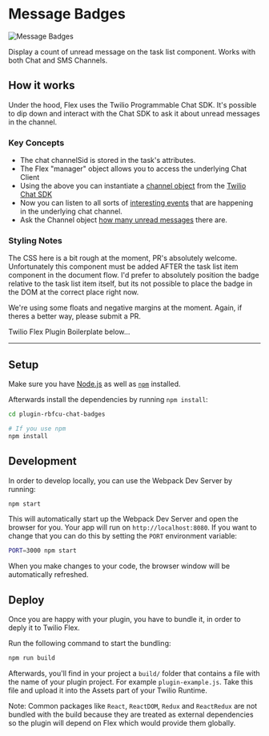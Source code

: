 # Message Badges

![Message Badges](https://indigo-bombay-5783.twil.io/assets/message-badges.png)

Display a count of unread message on the task list component. Works with both Chat and SMS Channels.

## How it works

Under the hood, Flex uses the Twilio Programmable Chat SDK. It's possible to dip down and interact with the Chat SDK to ask it about unread messages in the channel.

### Key Concepts

* The chat channelSid is stored in the task's attributes.
* The Flex "manager" object allows you to access the underlying Chat Client
* Using the above you can instantiate a [channel object](http://media.twiliocdn.com/sdk/js/chat/releases/3.2.3/docs/Channel.html) from the [Twilio Chat SDK](http://media.twiliocdn.com/sdk/js/chat/releases/3.2.3/docs/index.html)
* Now you can listen to all sorts of [interesting events](http://media.twiliocdn.com/sdk/js/chat/releases/3.2.3/docs/Channel.html#event:memberJoined) that are happening in the underlying chat channel.
* Ask the Channel object [how many unread messages](http://media.twiliocdn.com/sdk/js/chat/releases/3.2.3/docs/Channel.html#getUnconsumedMessagesCount__anchor) there are.

### Styling Notes

The CSS here is a bit rough at the moment, PR's absolutely welcome. Unfortunately this component must be added AFTER the task list item component in the document flow. I'd prefer to absolutely position the badge relative to the task list item itself, but its not possible to place the badge in the DOM at the correct place right now.

We're using some floats and negative margins at the moment. Again, if theres a better way, please submit a PR.

Twilio Flex Plugin Boilerplate below...

---

## Setup

Make sure you have [Node.js](https://nodejs.org) as well as [`npm`](https://npmjs.com) installed.

Afterwards install the dependencies by running `npm install`:

```bash
cd plugin-rbfcu-chat-badges

# If you use npm
npm install
```

## Development

In order to develop locally, you can use the Webpack Dev Server by running:

```bash
npm start
```

This will automatically start up the Webpack Dev Server and open the browser for you. Your app will run on `http://localhost:8080`. If you want to change that you can do this by setting the `PORT` environment variable:

```bash
PORT=3000 npm start
```

When you make changes to your code, the browser window will be automatically refreshed.

## Deploy

Once you are happy with your plugin, you have to bundle it, in order to deply it to Twilio Flex.

Run the following command to start the bundling:

```bash
npm run build
```

Afterwards, you'll find in your project a `build/` folder that contains a file with the name of your plugin project. For example `plugin-example.js`. Take this file and upload it into the Assets part of your Twilio Runtime.

Note: Common packages like `React`, `ReactDOM`, `Redux` and `ReactRedux` are not bundled with the build because they are treated as external dependencies so the plugin will depend on Flex which would provide them globally.